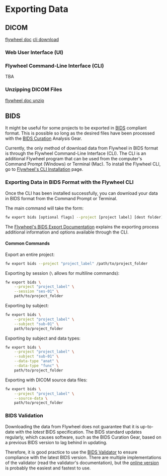 # Exporting Data

## DICOM

[flywheel doc](https://docs.flywheel.io/hc/en-us/articles/1500009711462-Downloading-data)
[cli download](https://docs.flywheel.io/hc/en-us/articles/360016090074)

### Web User Interface (UI)

### Flywheel Command-Line Interface (CLI)

TBA

### Unzipping DICOM Files

[flywheel doc unzip](https://docs.flywheel.io/hc/en-us/articles/360022278453)

## BIDS

It might be useful for some projects to be exported in [BIDS](https://bids-specification.readthedocs.io/en/stable/) compliant format. This is possible so long as the desired files have been processed with the [BIDS Curation](./bids-curation.md) Analysis Gear. 

Currently, the only method of download data from Flywheel in BIDS format is through the Flywheel Command-Line Interface (CLI). The CLI is an additional Flywheel program that can be used from the computer's Command Prompt (Windows) or Terminal (Mac). To install the Flywheel CLI, go to [Flywheel's CLI Installation](https://docs.flywheel.io/hc/en-us/articles/360008162214) page.

### Exporting Data in BIDS Format with the Flywheel CLI

Once the CLI has been installed successfully, you can download your data in BIDS format from the Command Prompt or Terminal.

The main command will take the form:

```bash
fw export bids [optional flags] --project [project label] [dest folder]
```

The [Flywheel's BIDS Export Documentation](https://docs.flywheel.io/hc/en-us/articles/1500006477001) explains the exporting process additional information and options available through the CLI.

#### Common Commands

Export an entire project:

```bash
fw export bids --project "project_label" /path/to/project_folder
```

Exporting by session (`\` allows for multiline commands):

```bash
fw export bids \
    --project "project_label" \
    --session "ses-01" \
    path/to/project_folder
```

Exporting by subject:

```bash
fw export bids \
    --project "project_label" \
    --subject "sub-01" \
    path/to/project_folder
```

Exporting by subject and data types:

```bash
fw export bids \
    --project "project_label" \
    --subject "sub-01" \
    --data-type "anat" \
    --data-type "func" \
    path/to/project_folder
```

Exporting with DICOM source data files:

```bash
fw export bids \
    --project "project_label" \
    --source-data \
    path/to/project_folder
```

### BIDS Validation

Downloading the data from Flywheel does not guarantee that it is up-to-date with the *latest* BIDS specification. The BIDS standard updates regularly, which causes software, such as the BIDS Curation Gear, based on a previous BIDS version to lag behind in updating.

Therefore, it is good practice to use the [BIDS Validator](https://github.com/bids-standard/bids-validator) to ensure compliance with the latest BIDS version. There are multiple implementations of the validator (read the validator's documentation), but the [online version](https://bids-standard.github.io/bids-validator/) is probably the easiest and fastest to use.